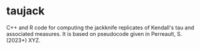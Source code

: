 # taujack
C++ and R code for computing the jackknife replicates of Kendall's tau and associated measures. It is based on pseudocode given in Perreault, S. (2023+) XYZ.
